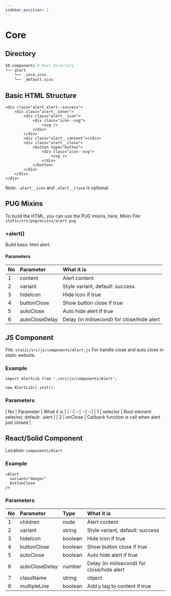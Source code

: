 ```yaml
---
sidebar_position: 1
---
```

# Core

## Directory
```bash
50-components # Root directory
└── alert
    └── _core.scss
    └── _default.scss
```

## Basic HTML Structure
```
<div class="alert alert--success">
    <div class="alert__inner">
        <div class="alert__icon">
            <div class="icon--svg">
                <svg />
            </div>
        </div>
        <div class="alert__content"></div>
        <div class="alert__close">
            <button type="button">
                <div class="icon--svg">
                    <svg />
                </div>
            </button>
        </div>
    </div>
</div>
```
Note: ```.alert__icon``` and ```.alert__close``` is optional.

## PUG Mixins
To build the HTML, you can use the PUG mixins, here,
Mixin File: ```static/src/pug/mixins/alert.pug```

### +alert()
Build basic html alert.

#### Parameters

| No | Parameter | What it is |
| :-| :-| :-|
| 1 | content | Alert content |
| 2 | variant | Style variant, default: success |
| 3 | hideIcon | Hide icon if true |
| 4 | buttonClose | Show button close if true |
| 5 | autoClose |  Auto hide alert if true |
| 6 | autoCloseDelay |  Delay (in milisecond) for close/hide alert |


## JS Component
File: ```static/src/js/components/Alert.js```
For handle close and auto close in static website.

### Example
```
import AlertLib from './src/js/components/Alert';

new AlertLib().init();
```

### Parameters
| No | Parameter | What it is |
| :-| :-| :-| :-|
| 1 | selector | Root element selector, default: .alert |
| 2 | onClose | Callback function is call when alert just closed |

## React/Solid Component
Location: ```components/Alert```
### Example
```
<Alert 
  variant="danger"
  buttonClose
/>
```

### Parameters
| No | Parameter | Type | What it is |
| :-| :-| :-| :-|
| 1 | children | node | Alert content |
| 2 | variant | string | Style variant, default: success |
| 3 | hideIcon | boolean | Hide icon if true |
| 4 | buttonClose | boolean | Show button close if true |
| 5 | autoClose | boolean |  Auto hide alert if true |
| 6 | autoCloseDelay | number |  Delay (in milisecond) for close/hide alert |
| 7 | className | string|object |  Root classname |
| 8 | multipleLine | boolean |  Add ```p``` tag to content if true |